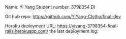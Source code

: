
Name: Yi Yang
Student number: 3798354
DI

Git hub repo: https://github.com/YiYang-Clotho/final-dev

Heroku deployment URL: https://yiyang-3798354-final-rails.herokuapp.com/
the last deployment log:
